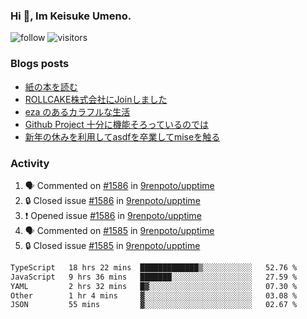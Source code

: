 ### Hi 👋, Im Keisuke Umeno.

<!--
**9renpoto/9renpoto** is a ✨ _special_ ✨ repository because its `README.md` (this file) appears on your GitHub profile.

Here are some ideas to get you started:

- 🔭 I’m currently working on ...
- 🌱 I’m currently learning ...
- 👯 I’m looking to collaborate on ...
- 🤔 I’m looking for help with ...
- 💬 Ask me about ...
- 📫 How to reach me: ...
- 😄 Pronouns: ...
- ⚡ Fun fact: ...
-->

![follow](https://img.shields.io/github/followers/9renpoto?label=Follow&style=social)
![visitors](https://komarev.com/ghpvc/?username=9renpoto&label=Profile%20views&color=0e75b6&style=flat)

### Blogs posts

<!-- BLOG-POST-LIST:START -->
- [紙の本を読む](https://9renpoto.win/entry/2024/02/25/reading-papar-book)
- [ROLLCAKE株式会社にJoinしました](https://9renpoto.win/entry/2024/02/11/join)
- [eza のあるカラフルな生活](https://9renpoto.win/entry/2024/02/01/eza)
- [Github Project 十分に機能そろっているのでは](https://9renpoto.win/entry/2024/01/14/gh-projects)
- [新年の休みを利用してasdfを卒業してmiseを触る](https://9renpoto.win/entry/2024/01/07/mise)
<!-- BLOG-POST-LIST:END -->

### Activity

<!--START_SECTION:activity-->
1. 🗣 Commented on [#1586](https://github.com/9renpoto/upptime/issues/1586#issuecomment-1985442148) in [9renpoto/upptime](https://github.com/9renpoto/upptime)
2. 🔒 Closed issue [#1586](https://github.com/9renpoto/upptime/issues/1586) in [9renpoto/upptime](https://github.com/9renpoto/upptime)
3. ❗ Opened issue [#1586](https://github.com/9renpoto/upptime/issues/1586) in [9renpoto/upptime](https://github.com/9renpoto/upptime)
4. 🗣 Commented on [#1585](https://github.com/9renpoto/upptime/issues/1585#issuecomment-1985259482) in [9renpoto/upptime](https://github.com/9renpoto/upptime)
5. 🔒 Closed issue [#1585](https://github.com/9renpoto/upptime/issues/1585) in [9renpoto/upptime](https://github.com/9renpoto/upptime)
<!--END_SECTION:activity-->

<!--START_SECTION:waka-->

```txt
TypeScript   18 hrs 22 mins  █████████████▒░░░░░░░░░░░   52.76 %
JavaScript   9 hrs 36 mins   ███████░░░░░░░░░░░░░░░░░░   27.59 %
YAML         2 hrs 32 mins   █▓░░░░░░░░░░░░░░░░░░░░░░░   07.30 %
Other        1 hr 4 mins     ▓░░░░░░░░░░░░░░░░░░░░░░░░   03.08 %
JSON         55 mins         ▓░░░░░░░░░░░░░░░░░░░░░░░░   02.67 %
```

<!--END_SECTION:waka-->
